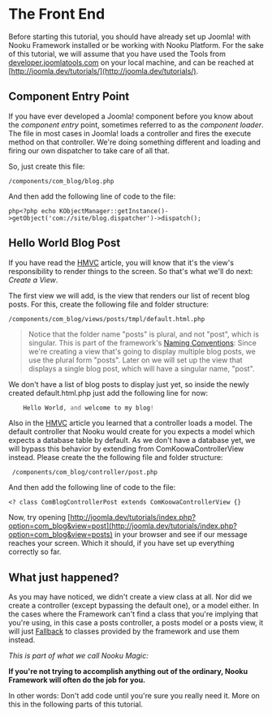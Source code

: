 # The Front End

Before starting this tutorial, you should have already set up Joomla! with Nooku Framework installed or be working with Nooku Platform.
For the sake of this tutorial, we will assume that you have used the Tools from [developer.joomlatools.com](http://developer.joomlatools.com)
on your local machine, and can be reached at [http://joomla.dev/tutorials/](http://joomla.dev/tutorials/).

## Component Entry Point

If you have ever developed a Joomla! component before you know about the _component entry_ point, sometimes referred to as the _component loader_.
The file in most cases in Joomla! loads a controller and fires the execute method on that controller. We're doing something different and loading
and firing our own dispatcher to take care of all that.

So, just create this file:

    /components/com_blog/blog.php

And then add the following line of code to the file:

```php<?php echo KObjectManager::getInstance()->getObject('com://site/blog.dispatcher')->dispatch();```


## Hello World Blog Post

If you have read the [HMVC](/essentials/hmvc.md) article, you will know that it's the view's responsibility to render things to the screen.
So that's what we'll do next:  _Create a View_.

The first view we will add, is the view that renders our list of recent blog posts. For this, create the following file and folder structure:

    /components/com_blog/views/posts/tmpl/default.html.php

> Notice that the folder name "posts" is plural, and not "post", which is singular.
> This is part of the framework's [Naming Conventions](essentials/naming-conventions.md): Since we're creating a view that's going to display multiple blog posts, we use the plural form "posts". Later on we will set up the view that displays a single blog post, which will have a singular name, "post".

We don't have a list of blog posts to display just yet, so inside the newly created default.html.php just add the following line for now:

```php
    Hello World, and welcome to my blog!
```
Also in the [HMVC](/essentials/hmvc.md) article you learned that a controller loads a model. The default controller that Nooku
would create for you expects a model which expects a database table by default. As we don't have a database yet, we will
bypass this behavior by extending from ComKoowaControllerView instead. Please create the the following file and folder structure:

     /components/com_blog/controller/post.php

And then add the following line of code to the file:

    <? class ComBlogControllerPost extends ComKoowaControllerView {}

Now, try opening [http://joomla.dev/tutorials/index.php?option=com_blog&view=post](http://joomla.dev/tutorials/index.php?option=com_blog&view=posts) in your browser
and see if our message reaches your screen. Which it should, if you have set up everything correctly so far.

## What just happened?

As you may have noticed, we didn't create a view class at all. Nor did we create a controller (except bypassing the default one), or a model either.
In the cases where the Framework can't find a class that you're implying that you're using, in this case a posts controller, a posts model
or a posts view, it will just [Fallback](/essentials/object-management.md) to classes provided by the framework and use them instead.

_This is part of what we call Nooku Magic:_

**If you're not trying to accomplish anything out of the ordinary, Nooku Framework will often do the job for you.**

In other words: Don't add code until you're sure you really need it. More on this in the following parts of this tutorial.